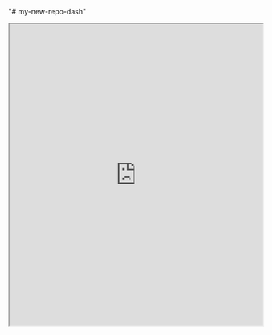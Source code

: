 "# my-new-repo-dash" 
<iframe width="100%" height="600px" src="https://r0nitz-sarki.shinyapps.io/dash_tpa_deploy/"> </iframe>